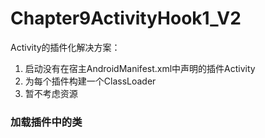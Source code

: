 # Chapter9ActivityHook1_V2

Activity的插件化解决方案：

1. 启动没有在宿主AndroidManifest.xml中声明的插件Activity
2. 为每个插件构建一个ClassLoader
3. 暂不考虑资源


### 加载插件中的类